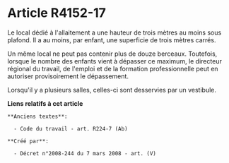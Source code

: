 # Article R4152-17

Le local dédié à l'allaitement a une hauteur de trois mètres au moins sous plafond. Il a au moins, par enfant, une superficie
de trois mètres carrés.

Un même local ne peut pas contenir plus de douze berceaux. Toutefois, lorsque le nombre des enfants vient à dépasser ce
maximum, le directeur régional du travail, de l'emploi et de la formation professionnelle peut en autoriser provisoirement le
dépassement.

Lorsqu'il y a plusieurs salles, celles-ci sont desservies par un vestibule.

**Liens relatifs à cet article**

	**Anciens textes**:

	  - Code du travail - art. R224-7 (Ab)

	**Créé par**:

	  - Décret n°2008-244 du 7 mars 2008 - art. (V)
